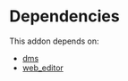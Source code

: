 # Dependencies

This addon depends on:

- [dms](https://github.com/bringout/oca-technical)
- [web_editor](https://github.com/bringout/oca-ocb-web/tree/f608d6a2ded3ab2e9dc5d1cc03b85e52d6e8ddd8/odoo-bringout-oca-ocb-web_editor)
